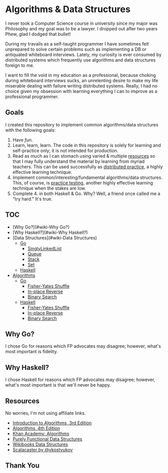 # Algorithms & Data Structures

I never took a Computer Science course in university since my major was
Philosophy and my goal was to be a lawyer. I dropped out after two years
Phew, glad I dodged that bullet!

During my travails as a self-taught programmer I have sometimes felt
unprepared to solve certain problems such as implementing a DB or antiquated
whiteboard interviews. Lately, my curiosity is ever consumed by distributed
systems which frequently use algorithms and data structures foreign to me.

I want to fill the void in my education as a professional, because choking
during whiteboard interviews sucks, an unrelenting desire to make my life
miserable dealing with failure writing distributed systems. Really, I had
no choice given my obsession with learning everything I can to improve
as a professional programmer.

## Goals

I created this repository to implement common algorithms/data structures
with the following goals:

1. Have *fun*.
2. Learn, learn, learn. The code in this repository is solely for learning
   and self-practice only; it is not intended for production.
3. Read as much as I can stomach using varied & multiple
   [resources](#wiki-resources) so that I may fully understand the material
   by learning from myriad teachers. This can be used successfully as
   [distributed practice](http://digitalpromise.org/2015/02/07/five-learning-strategies-that-work/#distributedpractice),
   a highly effective learning technique.
4. Implement common/interesting/fundamental algorithms/data structures.
   This, of course, is [practice testing](http://digitalpromise.org/2015/02/07/five-learning-strategies-that-work/#practicetesting),
   another highly effective learning technique when the stakes are low.
5. Complete 4. in both Haskell & Go. Why? Well, a friend once called me
   a "try hard." It's true.

## TOC

* [Why Go?](#wiki-Why Go?)
* [Why Haskell?](#wiki-Why Haskell?)
* [Data Structures](#wiki-Data Structures)
  * [Go](go/data_structures)
    * [SinglyLinkedList](go/data_structures/list.go)
    * [Queue](go/data_structures/queue.go)
    * [Stack](go/data_structures/stack.go)
    * [Set](go/data_structures/set.go)
  * [Haskell](haskell/data_structures)
* [Algorithms](#wiki-Algorithms)
  * [Go](go/algorithms)
    * [Fisher-Yates Shuffle](go/algorithms/basics.go)
    * [In-place Reverse](go/algorithms/basics.go)
    * [Binary Search](go/algorithms/basics.go)
  * [Haskell](haskell/algorithms)
    * [Fisher-Yates Shuffle](haskell/algorithms/basics.hs)
    * [In-place Reverse](haskell/algorithms/basics.hs)
    * [Binary Search](haskell/algorithms/basics.hs)

## Why Go?

I chose Go for reasons which FP advocates may disagree; however, what's most
important is fidelity.

## Why Haskell?

I chose Haskell for reasons which FP advocates may disagree; however,
what's most important is that we'll never be happy.

## Resources

No worries, I'm not using affiliate links.

* [Introduction to Algorithms, 3rd Edition](http://www.amazon.com/Introduction-Algorithms-Thomas-H-Cormen-ebook/dp/B007CNRCAO/ref=dp_kinw_strp_1)
* [Algorithms, 4th Edition](http://www.amazon.com/Algorithms-4th-Robert-Sedgewick/dp/032157351X)
* [Khan Academy: Algorithms](https://www.khanacademy.org/computing/computer-science/algorithms)
* [Purely Functional Data Structures](http://www.amazon.com/Purely-Functional-Structures-Chris-Okasaki/dp/0521663504)
* [Wikibooks Data Structures](https://en.wikibooks.org/wiki/Data_Structures)
* [Scalacaster by @vkostyukov](https://github.com/vkostyukov/scalacaster)

## Thank You
